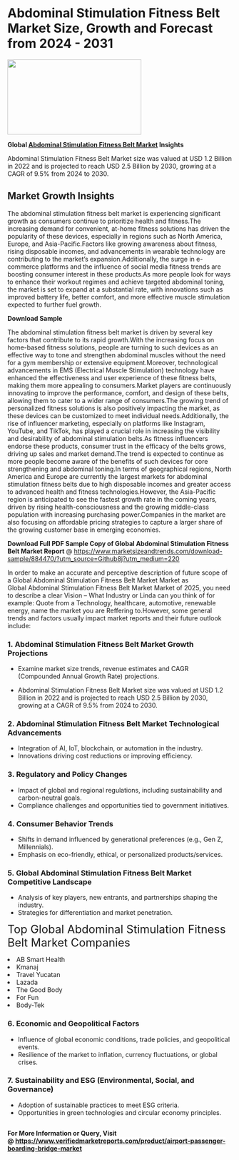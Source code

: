 <H1>Abdominal Stimulation Fitness Belt Market Size, Growth and Forecast from 2024 - 2031</H1><img class="aligncenter size-medium wp-image-584254" src="https://thirdeyenews.in/wp-content/uploads/2024/09/Global-Market-Research-300x168.jpeg" alt="" width="300" height="168" /><p><strong>Global&nbsp;<a href="https://www.marketsizeandtrends.com/download-sample/884470/?utm_source=Github8j?utm_medium=220">Abdominal Stimulation Fitness Belt Market</a> Insights</strong></p><p>Abdominal Stimulation Fitness Belt Market size was valued at USD 1.2 Billion in 2022 and is projected to reach USD 2.5 Billion by 2030, growing at a CAGR of 9.5% from 2024 to 2030.</p><p><h2>Market Growth Insights</h2> <p>The abdominal stimulation fitness belt market is experiencing significant growth as consumers continue to prioritize health and fitness.The increasing demand for convenient, at-home fitness solutions has driven the popularity of these devices, especially in regions such as North America, Europe, and Asia-Pacific.Factors like growing awareness about fitness, rising disposable incomes, and advancements in wearable technology are contributing to the market’s expansion.Additionally, the surge in e-commerce platforms and the influence of social media fitness trends are boosting consumer interest in these products.As more people look for ways to enhance their workout regimes and achieve targeted abdominal toning, the market is set to expand at a substantial rate, with innovations such as improved battery life, better comfort, and more effective muscle stimulation expected to further fuel growth.</p> <p><strong>Download Sample</strong></p> <p>The abdominal stimulation fitness belt market is driven by several key factors that contribute to its rapid growth.With the increasing focus on home-based fitness solutions, people are turning to such devices as an effective way to tone and strengthen abdominal muscles without the need for a gym membership or extensive equipment.Moreover, technological advancements in EMS (Electrical Muscle Stimulation) technology have enhanced the effectiveness and user experience of these fitness belts, making them more appealing to consumers.Market players are continuously innovating to improve the performance, comfort, and design of these belts, allowing them to cater to a wider range of consumers.The growing trend of personalized fitness solutions is also positively impacting the market, as these devices can be customized to meet individual needs.Additionally, the rise of influencer marketing, especially on platforms like Instagram, YouTube, and TikTok, has played a crucial role in increasing the visibility and desirability of abdominal stimulation belts.As fitness influencers endorse these products, consumer trust in the efficacy of the belts grows, driving up sales and market demand.The trend is expected to continue as more people become aware of the benefits of such devices for core strengthening and abdominal toning.In terms of geographical regions, North America and Europe are currently the largest markets for abdominal stimulation fitness belts due to high disposable incomes and greater access to advanced health and fitness technologies.However, the Asia-Pacific region is anticipated to see the fastest growth rate in the coming years, driven by rising health-consciousness and the growing middle-class population with increasing purchasing power.Companies in the market are also focusing on affordable pricing strategies to capture a larger share of the growing customer base in emerging economies.<p><span class=""><strong>Download Full PDF Sample Copy of Global Abdominal Stimulation Fitness Belt Market Report</strong> @ <a href="https://www.marketsizeandtrends.com/download-sample/884470/?utm_source=Github8j?utm_medium=220" target="_blank">https://www.marketsizeandtrends.com/download-sample/884470/?utm_source=Github8j?utm_medium=220</a></span></p><p>In order to make an accurate and perceptive description of future scope of a Global&nbsp;Abdominal Stimulation Fitness Belt Market Market as Global&nbsp;Abdominal Stimulation Fitness Belt Market Market of 2025, you need to describe a clear Vision &ndash; What Industry or Linda can you think of for example: Quote from a Technology, healthcare, automotive, renewable energy, name the market you are Reffering to.However, some general trends and factors usually impact market reports and their future outlook include:</p><h3>1.&nbsp;<strong>Abdominal Stimulation Fitness Belt Market Growth Projections</strong></h3><ul><li>Examine market size trends, revenue estimates and CAGR (Compounded Annual Growth Rate) projections.</li><li><p>Abdominal Stimulation Fitness Belt Market size was valued at USD 1.2 Billion in 2022 and is projected to reach USD 2.5 Billion by 2030, growing at a CAGR of 9.5% from 2024 to 2030.</p></li></ul><h3>2.&nbsp;<strong>Abdominal Stimulation Fitness Belt Market Technological Advancements</strong></h3><ul><li>Integration of AI, IoT, blockchain, or automation in the industry.</li><li>Innovations driving cost reductions or improving efficiency.</li></ul><h3>3.&nbsp;<strong>Regulatory and Policy Changes</strong></h3><ul><li>Impact of global and regional regulations, including sustainability and carbon-neutral goals.</li><li>Compliance challenges and opportunities tied to government initiatives.</li></ul><h3>4.&nbsp;<strong>Consumer Behavior Trends</strong></h3><ul><li>Shifts in demand influenced by generational preferences (e.g., Gen Z, Millennials).</li><li>Emphasis on eco-friendly, ethical, or personalized products/services.</li></ul><h3>5.&nbsp;<strong>Global Abdominal Stimulation Fitness Belt Market Competitive Landscape</strong></h3><ul><li>Analysis of key players, new entrants, and partnerships shaping the industry.</li><li>Strategies for differentiation and market penetration.</li></ul><p data-pm-slice="1 1 []"><span style="color: inherit; font-family: inherit; font-size: 25px;">Top Global Abdominal Stimulation Fitness Belt Market Companies</span></p><div class="" data-test-id=""><p><li>AB Smart Health</li><li> Kmanaj</li><li> Travel Yucatan</li><li> Lazada</li><li> The Good Body</li><li> For Fun</li><li> Body-Tek</li></p></div><h3>6.&nbsp;<strong>Economic and Geopolitical Factors</strong></h3><ul><li>Influence of global economic conditions, trade policies, and geopolitical events.</li><li>Resilience of the market to inflation, currency fluctuations, or global crises.</li></ul><h3>7.&nbsp;<strong>Sustainability and ESG (Environmental, Social, and Governance)</strong></h3><ul><li>Adoption of sustainable practices to meet ESG criteria.</li><li>Opportunities in green technologies and circular economy principles.</li></ul><h2><strong style="font-size: 14px;">For More Information or Query, Visit @&nbsp;</strong><a style="background-color: #ffffff; font-size: 14px;" href="https://www.marketsizeandtrends.com/report/abdominal-stimulation-fitness-belt-market/" target="_blank">https://www.verifiedmarketreports.com/product/airport-passenger-boarding-bridge-market</a></h2>